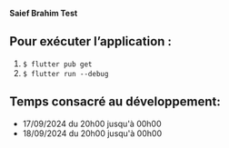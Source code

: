 **Saief Brahim Test**

## Pour exécuter l’application :
1. `$ flutter pub get`
2. `$ flutter run --debug`

## Temps consacré au développement:
- 17/09/2024 du 20h00 jusqu'à 00h00
- 18/09/2024 du 20h00 jusqu'à 00h00


